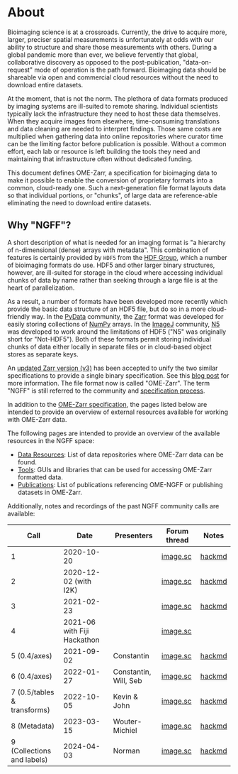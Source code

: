 About
=====

Bioimaging science is at a crossroads. Currently, the drive to acquire more,
larger, preciser spatial measurements is unfortunately at odds with our ability
to structure and share those measurements with others. During a global pandemic
more than ever, we believe fervently that global, collaborative discovery as
opposed to the post-publication, "data-on-request" mode of operation is the
path forward. Bioimaging data should be shareable via open and commercial cloud
resources without the need to download entire datasets.

At the moment, that is not the norm. The plethora of data formats produced by
imaging systems are ill-suited to remote sharing. Individual scientists
typically lack the infrastructure they need to host these data themselves. When
they acquire images from elsewhere, time-consuming translations and data
cleaning are needed to interpret findings. Those same costs are multiplied when
gathering data into online repositories where curator time can be the limiting
factor before publication is possible. Without a common effort, each lab or
resource is left building the tools they need and maintaining that
infrastructure often without dedicated funding.

This document defines OME-Zarr, a specification for bioimaging data to make it 
possible to enable the conversion of proprietary formats into a common, 
cloud-ready one. Such a next-generation file format layouts data so that 
individual portions, or "chunks", of large data are reference-able eliminating 
the need to download entire datasets.


Why "NGFF"?
-----------

A short description of what is needed for an imaging format is "a hierarchy
of n-dimensional (dense) arrays with metadata". This combination of features
is certainly provided by `HDF5`
from the [HDF Group](https://www.hdfgroup.org), which a number of
bioimaging formats do use. HDF5 and other larger binary structures, however,
are ill-suited for storage in the cloud where accessing individual chunks
of data by name rather than seeking through a large file is at the heart of
parallelization.

As a result, a number of formats have been developed more recently which provide
the basic data structure of an HDF5 file, but do so in a more cloud-friendly way.
In the [PyData](https://pydata.org/) community, the [Zarr](https://zarr.dev/) format was developed
for easily storing collections of [NumPy](https://numpy.org/) arrays. In the
[ImageJ](https://imagej.net/) community, [N5](https://github.com/saalfeldlab/n5) was developed to work around
the limitations of HDF5 ("N5" was originally short for "Not-HDF5").
Both of these formats permit storing individual chunks of data either locally in
separate files or in cloud-based object stores as separate keys.

An [updated Zarr version (v3)](https://zarr-specs.readthedocs.io/en/latest/v3/core/v3.0.html)
has been accepted to unify the two similar specifications to provide a single binary
specification. See this [blog post](https://zarr.dev/blog/zep1-update/) for more information.
The file format now is called "OME-Zarr". The term "NGFF" is still referred to the community and [specification process](../rfc/index.md).

In addition to the [OME-Zarr specification](../specifications/index.md),
the pages listed below are intended to provide an overview of external resources available
for working with OME-Zarr data.

The following pages are intended to provide an overview of the available resources in the NGFF space:

* [Data Resources](../data/index.md): List of data repositories where OME-Zarr data can be found.
* [Tools](../tools/index.md): GUIs and libraries that can be used for accessing OME-Zarr formatted data.
* [Publications](../publications/index.md): List of publications referencing OME-NGFF or publishing
  datasets in OME-Zarr.

Additionally, notes and recordings of the past NGFF community calls are available:

| Call | Date | Presenters | Forum thread | Notes |
|------|------|------------|--------------|-------|
|1| 2020-10-20 | | [image.sc](https://forum.image.sc/t/upcoming-calls-on-next-gen-bioimaging-data-tools-starting-oct-29/43489) | [hackmd](https://hackmd.io/_sftykiGR9mSyUan3l1WmA) |
|2| 2020-12-02 (with I2K)| | [image.sc](https://forum.image.sc/t/next-call-on-next-gen-bioimaging-data-tools-dec-2/45816) | [hackmd](https://hackmd.io/X348vzCaTRSmIpsa3dK-Sg)|
|3| 2021-02-23| |[image.sc](https://forum.image.sc/t/next-call-on-next-gen-bioimaging-data-tools-feb-23/48386)| [hackmd](https://hackmd.io/Ndb5IHRmQn2PCCNBLkG-fQ)|
|4| 2021-06 with Fiji Hackathon| |[image.sc](https://forum.image.sc/t/fiji-hackathon-2021-big-data-days-a/53926)| | |
|5 (0.4/axes)| 2021-09-02|  Constantin | [image.sc](https://forum.image.sc/t/next-call-on-next-gen-bioimaging-data-tools-feb-23/48386) | [hackmd](https://hackmd.io/GZ1euZUSRZeqPTJj9WJEtg)|
|6 (0.4/axes)| 2022-01-27| Constantin, Will, Seb| [image.sc](https://forum.image.sc/t/next-call-on-next-gen-bioimaging-data-tools-2022-01-27/60885)| [hackmd](https://hackmd.io/QfiBKHIoTZ-CJSp3q0Wykg)|
|7 (0.5/tables & transforms)| 2022-10-05| Kevin & John| [image.sc](https://forum.image.sc/t/ome-ngff-community-call-transforms-and-tables/71792)| [hackmd](https://hackmd.io/TyfrLiCqRteL0Xfc8HRiOA) |
|8 (Metadata) | 2023-03-15 | Wouter-Michiel | [image.sc](https://forum.image.sc/t/community-call-metadata-in-ome-ngff/77570/10) | [hackmd](https://hackmd.io/BqnK9Wm4QpGYAhYOoaFBQQ) |
|9 (Collections and labels) | 2024-04-03 | Norman | [image.sc](https://forum.image.sc/t/ome-ngff-community-call-labels-and-other-collections/93815) | [hackmd](https://hackmd.io/So61knrQR0iLftd2LGAVjA) |
